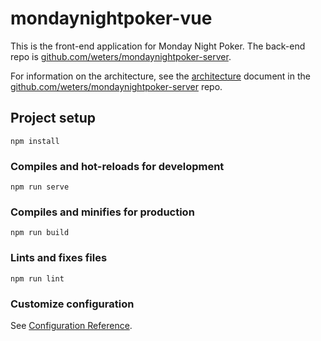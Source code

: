 # mondaynightpoker-vue

This is the front-end application for Monday Night Poker. The back-end repo is [github.com/weters/mondaynightpoker-server](https://github.com/weters/mondaynightpoker-server).

For information on the architecture, see the [architecture](https://github.com/weters/mondaynightpoker-server/blob/master/architecture.md) document in the [github.com/weters/mondaynightpoker-server](https://github.com/weters/mondaynightpoker-server) repo.

## Project setup
```
npm install
```

### Compiles and hot-reloads for development
```
npm run serve
```

### Compiles and minifies for production
```
npm run build
```

### Lints and fixes files
```
npm run lint
```

### Customize configuration
See [Configuration Reference](https://cli.vuejs.org/config/).
